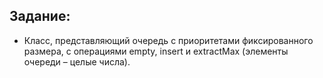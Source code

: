 ## Задание:
- Класс, представляющий очередь с приоритетами фиксированного размера, с операциями empty, insert и extractMax (элементы очереди – целые числа).
